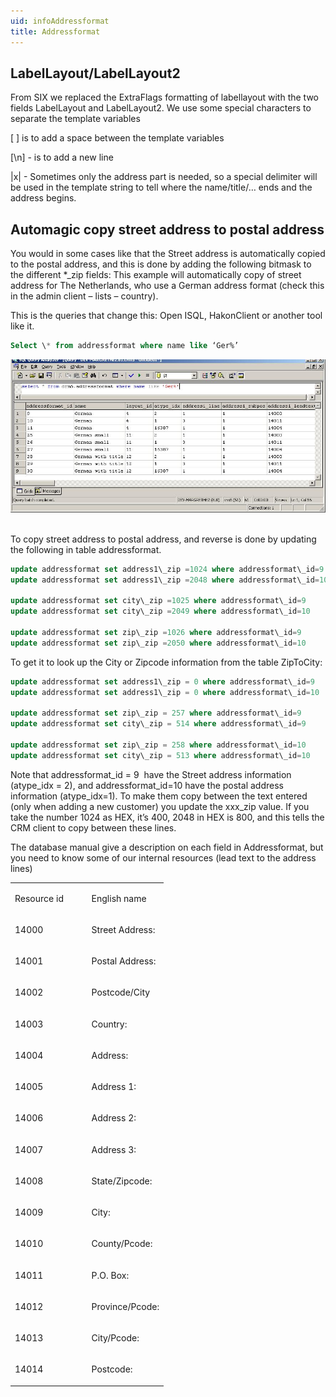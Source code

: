 ```yaml
---
uid: infoAddressformat
title: Addressformat
---
```


LabelLayout/LabelLayout2
------------------------

From SIX we replaced the ExtraFlags formatting of labellayout with the two fields LabelLayout and LabelLayout2. We use some special characters to separate the template variables

\[ \] is to add a space between the template variables

\[\\n\] - is to add a new line

|x| - Sometimes only the address part is needed, so a special delimiter will be used in the template string to tell where the name/title/… ends and the
address begins.

Automagic copy street address to postal address
-----------------------------------------------------------------------------------------------

You would in some cases like that the Street address is automatically copied to the postal address, and this is done by adding the following bitmask to the different \*\_zip fields:
This example will automatically copy of street address for The Netherlands, who use a German address format (check this in the admin client – lists – country).

This is the queries that change this:
Open ISQL, HakonClient or another tool like it.

```SQL
Select \* from addressformat where name like ‘Ger%’
```

![](../Images/AddressFormat.jpg) 

To copy street address to postal address, and reverse is done by updating the following in table addressformat.

```SQL
update addressformat set address1\_zip =1024 where addressformat\_id=9
update addressformat set address1\_zip =2048 where addressformat\_id=10

update addressformat set city\_zip =1025 where addressformat\_id=9
update addressformat set city\_zip =2049 where addressformat\_id=10

update addressformat set zip\_zip =1026 where addressformat\_id=9
update addressformat set zip\_zip =2050 where addressformat\_id=10
```

To get it to look up the City or Zipcode information from the table ZipToCity:

```SQL
update addressformat set address1\_zip = 0 where addressformat\_id=9
update addressformat set address1\_zip = 0 where addressformat\_id=10

update addressformat set zip\_zip = 257 where addressformat\_id=9
update addressformat set city\_zip = 514 where addressformat\_id=9

update addressformat set zip\_zip = 258 where addressformat\_id=10
update addressformat set city\_zip = 513 where addressformat\_id=10
```

Note that addressformat\_id = 9  have the Street address information (atype\_idx = 2), and addressformat\_id=10 have the postal address information (atype\_idx=1). To make them copy between the text entered (only when adding a new customer) you update the xxx\_zip value. If you take the number 1024 as HEX, it’s 400, 2048 in HEX is 800, and this tells the CRM client to copy between these lines.

The database manual give a description on each field in Addressformat, but you need to know some of our internal resources (lead text to the address lines)

<table>
<colgroup>
<col width="50%" />
<col width="50%" />
</colgroup>
<tbody>
<tr class="odd">
<td><p>Resource id</p></td>
<td><p>English name</p></td>
</tr>
<tr class="even">
<td><p>14000</p></td>
<td><p>Street Address:</p></td>
</tr>
<tr class="odd">
<td><p>14001</p></td>
<td><p>Postal Address:</p></td>
</tr>
<tr class="even">
<td><p>14002</p></td>
<td><p>Postcode/City</p></td>
</tr>
<tr class="odd">
<td><p>14003</p></td>
<td><p>Country:</p></td>
</tr>
<tr class="even">
<td><p>14004</p></td>
<td><p>Address:</p></td>
</tr>
<tr class="odd">
<td><p>14005</p></td>
<td><p>Address 1:</p></td>
</tr>
<tr class="even">
<td><p>14006</p></td>
<td><p>Address 2:</p></td>
</tr>
<tr class="odd">
<td><p>14007</p></td>
<td><p>Address 3:</p></td>
</tr>
<tr class="even">
<td><p>14008</p></td>
<td><p>State/Zipcode:</p></td>
</tr>
<tr class="odd">
<td><p>14009</p></td>
<td><p>City:</p></td>
</tr>
<tr class="even">
<td><p>14010</p></td>
<td><p>County/Pcode:</p></td>
</tr>
<tr class="odd">
<td><p>14011</p></td>
<td><p>P.O. Box:</p></td>
</tr>
<tr class="even">
<td><p>14012</p></td>
<td><p>Province/Pcode:</p></td>
</tr>
<tr class="odd">
<td><p>14013</p></td>
<td><p>City/Pcode:</p></td>
</tr>
<tr class="even">
<td><p>14014</p></td>
<td><p>Postcode:</p></td>
</tr>
</tbody>
</table>
